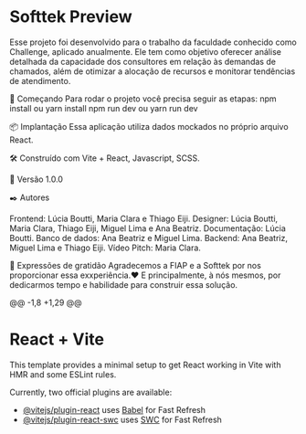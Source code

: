 # Softtek Preview
Esse projeto foi desenvolvido para o trabalho da faculdade conhecido como Challenge, aplicado anualmente. Ele tem como objetivo oferecer análise detalhada da capacidade dos consultores em relação às demandas de chamados, além de otimizar a alocação de recursos e monitorar tendências de atendimento.

🚀 Começando
Para rodar o projeto você precisa seguir as etapas: 
npm install ou yarn install 
npm run dev ou yarn run dev

📦 Implantação
Essa aplicação utiliza dados mockados no próprio arquivo React.

🛠️ Construído com
Vite + React, Javascript, SCSS.

📌 Versão
1.0.0   

✒️ Autores

Frontend: Lúcia Boutti, Maria Clara e Thiago Eiji.
Designer: Lúcia Boutti, Maria Clara, Thiago Eiji, Miguel Lima e Ana Beatriz.
Documentação: Lúcia Boutti.
Banco de dados: Ana Beatriz e Miguel Lima.
Backend: Ana Beatriz, Miguel Lima e Thiago Eiji.
Vídeo Pitch: Maria Clara.

🎁 Expressões de gratidão
Agradecemos a FIAP e a Softtek por nos proporcionar essa exxperiência.❤️
E principalmente, à nós mesmos, por dedicarmos tempo e habilidade para construir essa solução.


@@ -1,8 +1,29 @@
# React + Vite
This template provides a minimal setup to get React working in Vite with HMR and some ESLint rules.

Currently, two official plugins are available:

- [@vitejs/plugin-react](https://github.com/vitejs/vite-plugin-react/blob/main/packages/plugin-react/README.md) uses [Babel](https://babeljs.io/) for Fast Refresh
- [@vitejs/plugin-react-swc](https://github.com/vitejs/vite-plugin-react-swc) uses [SWC](https://swc.rs/) for Fast Refresh
